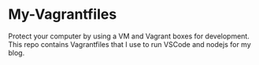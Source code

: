 # My-Vagrantfiles
Protect your computer by using a VM and Vagrant boxes for development. This repo contains Vagrantfiles that I use to run VSCode and nodejs for my blog.
